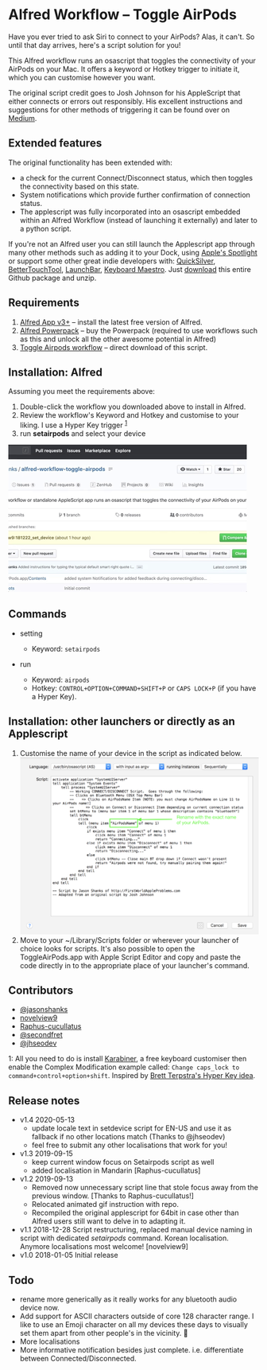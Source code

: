 Alfred Workflow – Toggle AirPods
=====================

Have you ever tried to ask Siri to connect to your AirPods? Alas, it can't. So until that day arrives, here's a script solution for you!

This Alfred workflow runs an osascript that toggles the connectivity of your AirPods on your Mac. It offers a keyword or Hotkey trigger to initiate it, which you can customise however you want.

The original script credit goes to Josh Johnson for his AppleScript that either connects or errors out responsibly. His excellent instructions and suggestions for other methods of triggering it can be found over on [Medium](https://medium.com/@secondfret/how-to-connect-your-airpods-to-your-mac-with-a-keyboard-shortcut-9d72e786993b).

## Extended features
The original functionality has been extended with:

* a check for the current Connect/Disconnect status, which then toggles the connectivity based on this state.
* System notifications which provide further confirmation of connection status.
* The applescript was fully incorporated into an osascript embedded within an Alfred Workflow (instead of launching it externally) and later to a python script.

If you're not an Alfred user you can still launch the Applescript app through many other methods such as adding it to your Dock, using [Apple's Spotlight](https://support.apple.com/en-us/HT204014)  or support some other great indie developers with: [QuickSilver](https://qsapp.com), [BetterTouchTool](https://www.boastr.net), [LaunchBar](https://www.obdev.at/products/launchbar/index.html),  [Keyboard Maestro](https://www.keyboardmaestro.com/main/).  Just [download](https://github.com/jasonshanks/alfred-workflow-toggle-airpods/archive/master.zip) this entire Github package and unzip.

## Requirements
1. [Alfred App v3+](http://www.alfredapp.com/#download) – install the latest free version of Alfred.
2. [Alfred Powerpack](https://www.alfredapp.com/powerpack/buy/) – buy the Powerpack (required to use workflows such as this and unlock all the other awesome potential in Alfred)
3. [Toggle Airpods workflow](https://raw.github.com/jasonshanks/alfred-workflow-toggle-airpods/master/toggle-airpods.alfredworkflow) – direct download of this script.

## Installation: Alfred
Assuming you meet the requirements above:
1. Double-click the workflow you downloaded above to install in Alfred.
2. Review the workflow's Keyword and  Hotkey and customise to your liking. I use a Hyper Key trigger <sup>[1](#fn1)</sup>	
3. run **setairpods** and select your device

![Assigning bluetooth device with the setairpods command](images/setairpods.gif)

## Commands
- setting
  - Keyword: `setairpods`

- run
  - Keyword: `airpods`
  - Hotkey: `CONTROL+OPTION+COMMAND+SHIFT+P` or `CAPS LOCK+P` (if you have  a Hyper Key).

## Installation: other launchers or directly as an Applescript

1. Customise the name of your device in the script as indicated below. ![Customise device name here.](images/edit-osascript.png)
2. Move to your ~/Library/Scripts folder or wherever your launcher of choice looks for scripts. It's also possible to open the ToggleAirPods.app with Apple Script Editor and copy and paste the code directly in to the appropriate place of your launcher's command.

## Contributors
- [@jasonshanks](https://github.com/jasonshanks)
- [novelview9](https://github.com/novelview9)
- [Raphus-cucullatus](https://github.com/Raphus-cucullatus)
- [@secondfret](https://github.com/secondfret)
- [@jhseodev](https://github.com/jhseodev)

<a name="fn1">1</a>: All you need to do is install  [Karabiner](https://pqrs.org/osx/karabiner/index.html), a free keyboard customiser then enable the Complex Modification example called: `Change caps_lock to command+control+option+shift`. Inspired by [Brett Terpstra's Hyper Key idea](http://brettterpstra.com/2012/12/08/a-useful-caps-lock-key/).

## Release notes
* v1.4 2020-05-13
	- update locale text in setdevice script for EN-US and use it as fallback if no other locations match (Thanks to @jhseodev)
	- feel free to submit any other localisations that work for you!
* v1.3 2019-09-15
	- keep current window focus on Setairpods script as well
	- added localisation in Mandarin [Raphus-cucullatus]
* v1.2 2019-09-13
	- Removed now unnecessary script line that stole focus away from the previous window. [Thanks to Raphus-cucullatus!]
	- Relocated animated gif instruction with repo.
	- Recompiled the original applescript for 64bit in case other than Alfred users still want to delve in to adapting it.
* v1.1 2018-12-28 Script restructuring, replaced manual device naming in script with dedicated *setairpods* command. Korean localisation. Anymore localisations most welcome! [novelview9]
* v1.0 2018-01-05 Initial release

## Todo
* rename more generically as it really works for any bluetooth audio device now.
* Add support for ASCII characters outside of core 128 character range. I like to use an Emoji character on all my devices these days to visually set them apart from other people's in the vicinity. &#x1F917;
* More localisations
* More informative notification besides just complete. i.e. differentiate between Connected/Disconnected.

